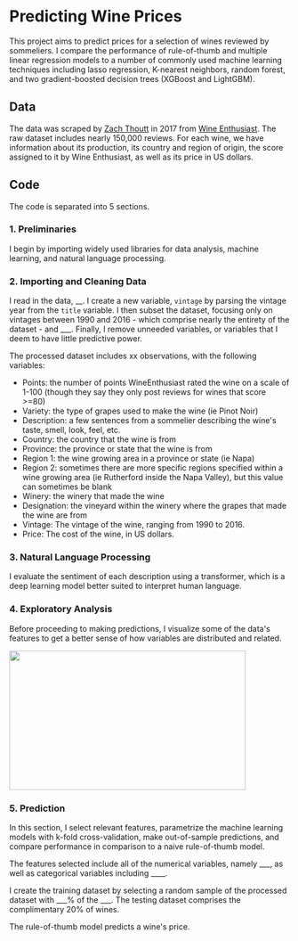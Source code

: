 # Predicting Wine Prices
This project aims to predict prices for a selection of wines reviewed by sommeliers. I compare the performance of rule-of-thumb and multiple linear regression models to a number of commonly used machine learning techniques including lasso regression, K-nearest neighbors, random forest, and two gradient-boosted decision trees (XGBoost and LightGBM).

## Data
The data was scraped by [Zach Thoutt](https://github.com/zackthoutt/wine-deep-learning) in 2017 from [Wine Enthusiast](https://www.wineenthusiast.com/?s=&search_type=shop). The raw dataset includes nearly 150,000 reviews. For each wine, we have information about its production, its country and region of origin, the score assigned to it by Wine Enthusiast, as well as its price in US dollars.

## Code
The code is separated into 5 sections.

### 1. Preliminaries
I begin by importing widely used libraries for data analysis, machine learning, and natural language processing. 

### 2. Importing and Cleaning Data
I read in the data, __. I create a new variable, `vintage` by parsing the vintage year from the `title` variable. I then subset the dataset, focusing only on vintages between 1990 and 2016 - which comprise nearly the entirety of the dataset - and ___. Finally, I remove unneeded variables, or variables that I deem to have little predictive power.

The processed dataset includes xx observations, with the following variables:

- Points: the number of points WineEnthusiast rated the wine on a scale of 1-100 (though they say they only post reviews for wines that score >=80)
- Variety: the type of grapes used to make the wine (ie Pinot Noir)
- Description: a few sentences from a sommelier describing the wine's taste, smell, look, feel, etc.
- Country: the country that the wine is from
- Province: the province or state that the wine is from
- Region 1: the wine growing area in a province or state (ie Napa)
- Region 2: sometimes there are more specific regions specified within a wine growing area (ie Rutherford inside the Napa Valley), but this value can sometimes be blank
- Winery: the winery that made the wine
- Designation: the vineyard within the winery where the grapes that made the wine are from
- Vintage: The vintage of the wine, ranging from 1990 to 2016.
- Price: The cost of the wine, in US dollars.

### 3. Natural Language Processing
I evaluate the sentiment of each description using a transformer, which is a deep learning model better suited to interpret human language.

### 4. Exploratory Analysis
Before proceeding to making predictions, I visualize some of the data's features to get a better sense of how variables are distributed and related.

<img src="https://github.com/robertialenti/Wine/raw/main/figures/country_distribution.png" width="425" height="250">

### 5. Prediction
In this section, I select relevant features, parametrize the machine learning models with k-fold cross-validation, make out-of-sample predictions, and compare performance in comparison to a naive rule-of-thumb model.

The features selected include all of the numerical variables, namely ___, as well as categorical variables including ____.

I create the training dataset by selecting a random sample of the processed dataset with ___% of the ___. The testing dataset comprises the complimentary 20% of wines.

The rule-of-thumb model predicts a wine's price.
